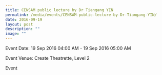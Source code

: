 ```yaml
---
title: CENSAM public lecture by Dr Tiangang YIN
permalink: /media/events/CENSAM-public-lecture-by-Dr-Tiangang-YIN/
date: 2016-09-19
layout: post
description: ""
image: ""
---
```

  
Event Date: 19 Sep 2016 04:00 AM - 19 Sep 2016 05:00 AM

Event Venue: Create Theatrette, Level 2

Event
